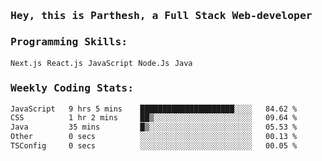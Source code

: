 <samp>
    <h3>Hey, this is Parthesh, a Full Stack Web-developer</h3>
    <h3>Programming Skills: </h3>
    <code>Next.js</code> <code>React.js</code> <code>JavaScript</code> <code>Node.Js</code> <code>Java</code>
    <h3>Weekly Coding Stats:</h3>
<!--START_SECTION:waka-->

```txt
JavaScript   9 hrs 5 mins    █████████████████████░░░░   84.62 %
CSS          1 hr 2 mins     ██▒░░░░░░░░░░░░░░░░░░░░░░   09.64 %
Java         35 mins         █▒░░░░░░░░░░░░░░░░░░░░░░░   05.53 %
Other        0 secs          ░░░░░░░░░░░░░░░░░░░░░░░░░   00.13 %
TSConfig     0 secs          ░░░░░░░░░░░░░░░░░░░░░░░░░   00.05 %
```

<!--END_SECTION:waka-->
</samp>
